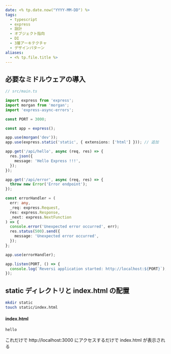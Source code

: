 ```yaml
---
date: <% tp.date.now("YYYY-MM-DD") %>
tags:
  - typescript
  - express
  - 設計
  - オブジェクト指向
  - DI
  - 3層アーキテクチャ
  - デザインパターン
aliases:
  - <% tp.file.title %>
---
```


## 必要なミドルウェアの導入

```ts
// src/main.ts

import express from 'express';
import morgan from 'morgan';
import 'express-async-errors';

const PORT = 3000;

const app = express();

app.use(morgan('dev'));
app.use(express.static('static', { extensions: ['html'] })); // 追加

app.get('/api/hello', async (req, res) => {
  res.json({
    message: 'Hello Express !!!',
  });
});

app.get('/api/error', async (req, res) => {
  throw new Error('Error endpoint');
});

const errorHandler = (
  err: any,
  _req: express.Request,
  res: express.Response,
  _next: express.NextFunction
) => {
  console.error('Unexpected error occurred', err);
  res.status(500).send({
    message: 'Unexpected error occurred',
  });
};

app.use(errorHandler);

app.listen(PORT, () => {
  console.log(`Reversi application started: http://localhost:${PORT}`);
});
```

## static ディレクトリと index.html の配置

```bash
mkdir static
touch static/index.html
```

#### index.html

```html
hello
```

これだけで http://localhost:3000 にアクセスするだけで index.html が表示される
